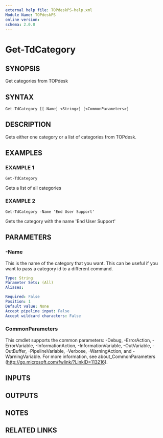 ```yaml
---
external help file: TOPdeskPS-help.xml
Module Name: TOPdeskPS
online version:
schema: 2.0.0
---
```


# Get-TdCategory

## SYNOPSIS
Get categories from TOPdesk

## SYNTAX

```
Get-TdCategory [[-Name] <String>] [<CommonParameters>]
```

## DESCRIPTION
Gets either one category or a list of categories from TOPdesk.

## EXAMPLES

### EXAMPLE 1
```
Get-TdCategory
```

Gets a list of all categories

### EXAMPLE 2
```
Get-TdCategory -Name 'End User Support'
```

Gets the category with the name 'End User Support'

## PARAMETERS

### -Name
This is the name of the category that you want.
This can be useful if you want to pass a category id to a different command.

```yaml
Type: String
Parameter Sets: (All)
Aliases:

Required: False
Position: 1
Default value: None
Accept pipeline input: False
Accept wildcard characters: False
```

### CommonParameters
This cmdlet supports the common parameters: -Debug, -ErrorAction, -ErrorVariable, -InformationAction, -InformationVariable, -OutVariable, -OutBuffer, -PipelineVariable, -Verbose, -WarningAction, and -WarningVariable.
For more information, see about_CommonParameters (http://go.microsoft.com/fwlink/?LinkID=113216).

## INPUTS

## OUTPUTS

## NOTES

## RELATED LINKS
